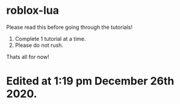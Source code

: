 # roblox-lua
Please read this before going through the tutorials!

1. Complete 1 tutorial at a time.
2. Please do not rush.

Thats all for now!

# Edited at 1:19 pm December 26th 2020.
